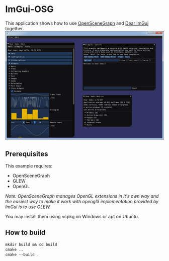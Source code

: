 # ImGui-OSG
This application shows how to use [OpenSceneGraph](https://github.com/openscenegraph/OpenSceneGraph) and [Dear ImGui](https://github.com/ocornut/imgui) together.
![demo](demo.png)

## Prerequisites
This example requires:
 - OpenSceneGraph
 - GLEW
 - OpenGL

*Note: OpenSceneGraph manages OpenGL extensions in it's own way and the easiest way to make it work with opengl3 implementation provided by ImGui is to use GLEW.*

You may install them using vcpkg on Windows or apt on Ubuntu.

## How to build
```
mkdir build && cd build
cmake ..
cmake --build .
```